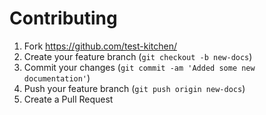 # Contributing

1. Fork <https://github.com/test-kitchen/>
2. Create your feature branch (`git checkout -b new-docs`)
3. Commit your changes (`git commit -am 'Added some new documentation'`)
4. Push your feature branch (`git push origin new-docs`)
5. Create a Pull Request
